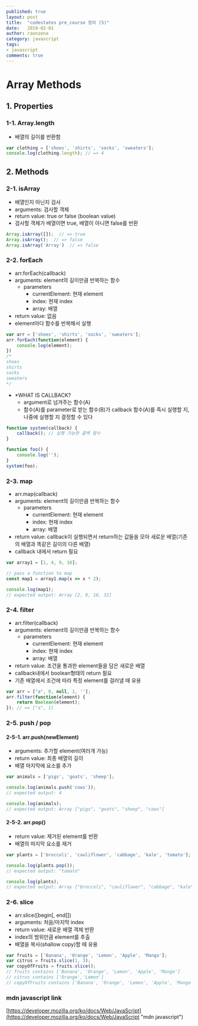 ```yaml
---
published: true
layout: post
title:  "codestates pre_course 정리 (5)"
date:   2019-02-01
author: raonzena 
category: javascript
tags:
- javascript
comments: true
---
```


#  Array Methods #

## 1. Properties  ##

### 1-1. Array.length ###
- 배열의 길이를 반환함
~~~javascript 
var clothing = ['shoes', 'shirts', 'socks', 'sweaters'];
console.log(clothing.length); // => 4
~~~  

## 2. Methods  ##

### 2-1. isArray ###
- 배열인지 아닌지 검사
- arguments: 검사할 객체
- return value: true or false (boolean value)
- 검사할 객체가 배열이면 true, 배열이 아니면 false를 반환
~~~javascript
Array.isArray([]);  // => true
Array.isArray();  // => false
Array.isArray('Array')  // => false
~~~

### 2-2. forEach ###
- arr.forEach(callback)
- arguments: element의 길이만큼 반복하는 함수
  - parameters
    - currentElement: 현재 element
    - index: 현재 index
    - array: 배열
- return value: 없음
- element마다 함수를 반복해서 실행

~~~javascript
var arr = ['shoes', 'shirts', 'socks', 'sweaters'];
arr.forEach(function(element) {
    console.log(element); 
})
/*
shoes
shirts
socks
sweaters
*/
~~~

- *WHAT IS CALLBACK?
  - argument로 넘겨주는 함수(A)
  - 함수(A)를 parameter로 받는 함수(B)가 callback 함수(A)를 즉시 실행할 지, 나중에 실행할 지 결정할 수 있다

~~~javascript
function system(callback) {
    callback(); // 실행 가능한 콜백 함수
}

function foo() { 
    console.log('');
}
system(foo);
~~~

### 2-3. map ###
- arr.map(callback)
- arguments: element의 길이만큼 반복하는 함수
  - parameters
    - currentElement: 현재 element
    - index: 현재 index
    - array: 배열
- return value: callback이 실행되면서 return하는 값들을 모아 새로운 배열(기존의 배열과 똑같은 길이의 다른 배열)
- callback 내에서 return 필요

~~~javascript
var array1 = [1, 4, 9, 16];

// pass a function to map
const map1 = array1.map(x => x * 2);

console.log(map1);
// expected output: Array [2, 8, 18, 32]
~~~

### 2-4. filter ###
- arr.filter(callback)
- arguments: element의 길이만큼 반복하는 함수
  - parameters
    - currentElement: 현재 element
    - index: 현재 index
    - array: 배열
- return value: 조건을 통과한 element들을 담은 새로운 배열
- callback내에서 boolean형태의 return 필요
- 기존 배열에서 조건에 따라 특정 element를 걸러낼 때 유용

~~~javascript
var arr = ["a", 0, null, 1, ''];
arr.filter(function(element) {
    return Boolean(element);
}); // => ["a", 1]
~~~

### 2-5. push / pop ###
#### 2-5-1. arr.push(newElement) ####
- arguments: 추가할 element(여러개 가능)
- return value: 최종 배열의 길이
- 배열 마지막에 요소를 추가
~~~javascript
var animals = ['pigs', 'goats', 'sheep'];

console.log(animals.push('cows'));
// expected output: 4

console.log(animals);
// expected output: Array ["pigs", "goats", "sheep", "cows"]
~~~

#### 2-5-2. arr.pop() ####
- return value: 제거된 element를 반환
- 배열의 마지막 요소를 제거
~~~javascript
var plants = ['broccoli', 'cauliflower', 'cabbage', 'kale', 'tomato'];

console.log(plants.pop());
// expected output: "tomato"

console.log(plants);
// expected output: Array ["broccoli", "cauliflower", "cabbage", "kale"]
~~~

### 2-6. slice ###
- arr.slice([begin[, end]])
- arguments: 처음/마지막 index
- return value: 새로운 배열 객체 반환
- index의 범위만큼 element를 추출
- 배열을 복사(shallow copy)할 때 유용
~~~javascript
var fruits = ['Banana', 'Orange', 'Lemon', 'Apple', 'Mango'];
var citrus = fruits.slice(1, 3);
var copyOfFruits = fruits.slice();
// fruits contains ['Banana', 'Orange', 'Lemon', 'Apple', 'Mango']
// citrus contains ['Orange','Lemon']
// copyOfFruits contains ['Banana', 'Orange', 'Lemon', 'Apple', 'Mango']
~~~

### mdn javascript link ###
[https://developer.mozilla.org/ko/docs/Web/JavaScript](https://developer.mozilla.org/ko/docs/Web/JavaScript "mdn javascript")